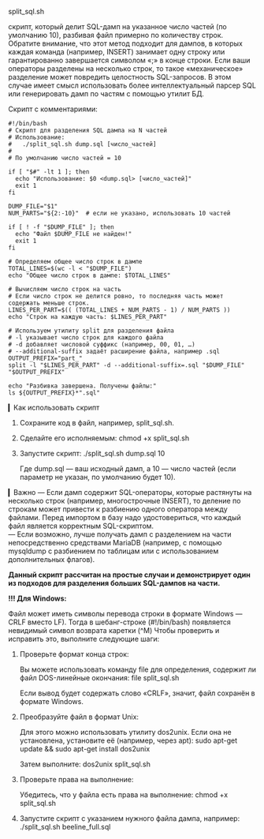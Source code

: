split_sql.sh

скрипт, который делит SQL-дамп на указанное число частей (по умолчанию 10), разбивая файл примерно по количеству строк. Обратите внимание, что этот метод подходит для дампов, в которых каждая команда (например, INSERT) занимает одну строку или гарантированно завершается символом «;» в конце строки. Если ваши операторы разделены на несколько строк, то такое «механическое» разделение может повредить целостность SQL-запросов. В этом случае имеет смысл использовать более интеллектуальный парсер SQL или генерировать дамп по частям с помощью утилит БД.

Скрипт с комментариями:

```
#!/bin/bash
# Скрипт для разделения SQL дампа на N частей
# Использование:
#   ./split_sql.sh dump.sql [число_частей]
#
# По умолчанию число частей = 10

if [ "$#" -lt 1 ]; then
  echo "Использование: $0 <dump.sql> [число_частей]"
  exit 1
fi

DUMP_FILE="$1"
NUM_PARTS="${2:-10}"  # если не указано, использовать 10 частей

if [ ! -f "$DUMP_FILE" ]; then
  echo "Файл $DUMP_FILE не найден!"
  exit 1
fi

# Определяем общее число строк в дампе
TOTAL_LINES=$(wc -l < "$DUMP_FILE")
echo "Общее число строк в дампе: $TOTAL_LINES"

# Вычисляем число строк на часть
# Если число строк не делится ровно, то последняя часть может содержать меньше строк.
LINES_PER_PART=$(( (TOTAL_LINES + NUM_PARTS - 1) / NUM_PARTS ))
echo "Строк на каждую часть: $LINES_PER_PART"

# Используем утилиту split для разделения файла
# -l указывает число строк для каждого файла
# -d добавляет числовой суффикс (например, 00, 01, …)
# --additional-suffix задаёт расширение файла, например .sql
OUTPUT_PREFIX="part_"
split -l "$LINES_PER_PART" -d --additional-suffix=.sql "$DUMP_FILE" "$OUTPUT_PREFIX"

echo "Разбивка завершена. Получены файлы:"
ls ${OUTPUT_PREFIX}*".sql"
```

▎Как использовать скрипт

1. Сохраните код в файл, например, split_sql.sh.

2. Сделайте его исполняемым:
      chmod +x split_sql.sh
   

3. Запустите скрипт:
      ./split_sql.sh dump.sql 10
   
   Где dump.sql — ваш исходный дамп, а 10 — число частей (если параметр не указан, по умолчанию будет 10).
   

▎Важно
— Если дамп содержит SQL-операторы, которые растянуты на несколько строк (например, многострочные INSERT), то деление по строкам может привести к разбиению одного оператора между файлами. Перед импортом в базу надо удостовериться, что каждый файл является корректным SQL-скриптом.  
— Если возможно, лучше получать дамп с разделением на части непосредственно средствами MariaDB (например, с помощью mysqldump с разбиением по таблицам или с использованием дополнительных флагов).

**Данный скрипт рассчитан на простые случаи и демонстрирует один из подходов для разделения больших SQL-дампов на части.**

**!!! Для Windows:**

Файл может иметь символы перевода строки в формате Windows — CRLF вместо LF). Тогда в шебанг-строке (#!/bin/bash) появляется невидимый символ возврата каретки (^M)
Чтобы проверить и исправить это, выполните следующие шаги:

1. Проверьте формат конца строк:

   Вы можете использовать команду file для определения, содержит ли файл DOS-линейные окончания:
      file split_sql.sh
   
   Если вывод будет содержать слово «CRLF», значит, файл сохранён в формате Windows.

2. Преобразуйте файл в формат Unix:

   Для этого можно использовать утилиту dos2unix. Если она не установлена, установите её (например, через apt):
      sudo apt-get update && sudo apt-get install dos2unix
   
   Затем выполните:
      dos2unix split_sql.sh
   

3. Проверьте права на выполнение:

   Убедитесь, что у файла есть права на выполнение:
      chmod +x split_sql.sh
   

4. Запустите скрипт с указанием нужного файла дампа, например:
      ./split_sql.sh beeline_full.sql